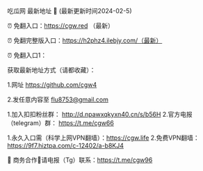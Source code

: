 吃瓜网 最新地址 👋 (最新更新时间2024-02-5)

⏰ 免翻入口：https://cgw.red （最新）

⏰ 免翻完整版入口：https://h2phz4.ilebjy.com/（最新）

⏰ 免翻入口1：

获取最新地址方式（请都收藏）：

1.网址 https://github.com/cgw4

2.发任意内容至 flu8753@gmail.com

1.加入扣扣粉丝群： http://d.npawxqkyxn40.cn/s/b56H
2.官方电报（telegram）群： https://t.me/cgw66

1.永久入口需（科学上网VPN翻墙）：https://cgw.life
2.免费VPN翻墙： https://9f7.hiztpa.com/c-12402/a-b8KJ4

🤝 商务合作🤝请电报（Tg）联系：https://t.me/cgw96
